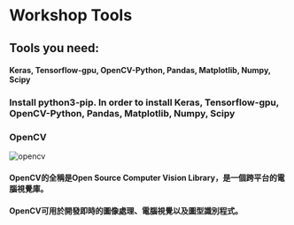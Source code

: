 # Workshop Tools
## Tools you need:
#### Keras, Tensorflow-gpu, OpenCV-Python, Pandas, Matplotlib, Numpy, Scipy
### Install python3-pip. In order to install Keras, Tensorflow-gpu, OpenCV-Python, Pandas, Matplotlib, Numpy, Scipy
### OpenCV
![opencv](https://user-images.githubusercontent.com/53148219/69027016-4c0a9700-0a08-11ea-998e-0c0360039ce5.jpg)
#### OpenCV的全稱是Open Source Computer Vision Library，是一個跨平台的電腦視覺庫。
#### OpenCV可用於開發即時的圖像處理、電腦視覺以及圖型識別程式。

